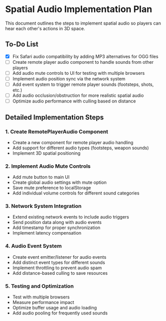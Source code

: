 # Spatial Audio Implementation Plan

This document outlines the steps to implement spatial audio so players can hear each other's actions in 3D space.

## To-Do List

- [x] Fix Safari audio compatibility by adding MP3 alternatives for OGG files
- [ ] Create remote player audio component to handle sounds from other players
- [ ] Add audio mute controls to UI for testing with multiple browsers
- [ ] Implement audio position sync via the network system
- [ ] Add event system to trigger remote player sounds (footsteps, shots, etc.)
- [ ] Add audio occlusion/obstruction for more realistic spatial audio
- [ ] Optimize audio performance with culling based on distance

## Detailed Implementation Steps

### 1. Create RemotePlayerAudio Component
- Create a new component for remote player audio handling
- Add support for different audio types (footsteps, weapon sounds)
- Implement 3D spatial positioning

### 2. Implement Audio Mute Controls
- Add mute button to main UI
- Create global audio settings with mute option
- Save mute preference to localStorage
- Add individual volume controls for different sound categories

### 3. Network System Integration
- Extend existing network events to include audio triggers
- Send position data along with audio events
- Add timestamp for proper synchronization
- Implement latency compensation

### 4. Audio Event System
- Create event emitter/listener for audio events
- Add distinct event types for different sounds
- Implement throttling to prevent audio spam
- Add distance-based culling to save resources

### 5. Testing and Optimization
- Test with multiple browsers
- Measure performance impact
- Optimize buffer usage and audio loading
- Add audio pooling for frequently used sounds 